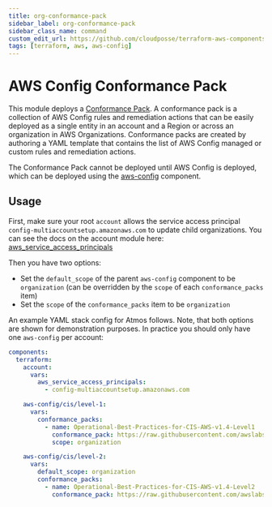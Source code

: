 ```yaml
---
title: org-conformance-pack
sidebar_label: org-conformance-pack
sidebar_class_name: command
custom_edit_url: https://github.com/cloudposse/terraform-aws-components/blob/master/modules/aws-config/modules/org-conformance-pack/README.md
tags: [terraform, aws, aws-config]
---
```


# AWS Config Conformance Pack

This module deploys a
[Conformance Pack](https://docs.aws.amazon.com/config/latest/developerguide/conformance-packs.html). A conformance pack
is a collection of AWS Config rules and remediation actions that can be easily deployed as a single entity in an account
and a Region or across an organization in AWS Organizations. Conformance packs are created by authoring a YAML template
that contains the list of AWS Config managed or custom rules and remediation actions.

The Conformance Pack cannot be deployed until AWS Config is deployed, which can be deployed using the
[aws-config](../../) component.

## Usage

First, make sure your root `account` allows the service access principal `config-multiaccountsetup.amazonaws.com` to
update child organizations. You can see the docs on the account module here:
[aws_service_access_principals](https://docs.cloudposse.com/components/library/aws/account/#input_aws_service_access_principals)

Then you have two options:

- Set the `default_scope` of the parent `aws-config` component to be `organization` (can be overridden by the `scope` of
  each `conformance_packs` item)
- Set the `scope` of the `conformance_packs` item to be `organization`

An example YAML stack config for Atmos follows. Note, that both options are shown for demonstration purposes. In
practice you should only have one `aws-config` per account:

```yaml
components:
  terraform:
    account:
      vars:
        aws_service_access_principals:
          - config-multiaccountsetup.amazonaws.com

    aws-config/cis/level-1:
      vars:
        conformance_packs:
          - name: Operational-Best-Practices-for-CIS-AWS-v1.4-Level1
            conformance_pack: https://raw.githubusercontent.com/awslabs/aws-config-rules/master/aws-config-conformance-packs/Operational-Best-Practices-for-CIS-AWS-v1.4-Level1.yaml
            scope: organization

    aws-config/cis/level-2:
      vars:
        default_scope: organization
        conformance_packs:
          - name: Operational-Best-Practices-for-CIS-AWS-v1.4-Level2
            conformance_pack: https://raw.githubusercontent.com/awslabs/aws-config-rules/master/aws-config-conformance-packs/Operational-Best-Practices-for-CIS-AWS-v1.4-Level2.yaml
```


